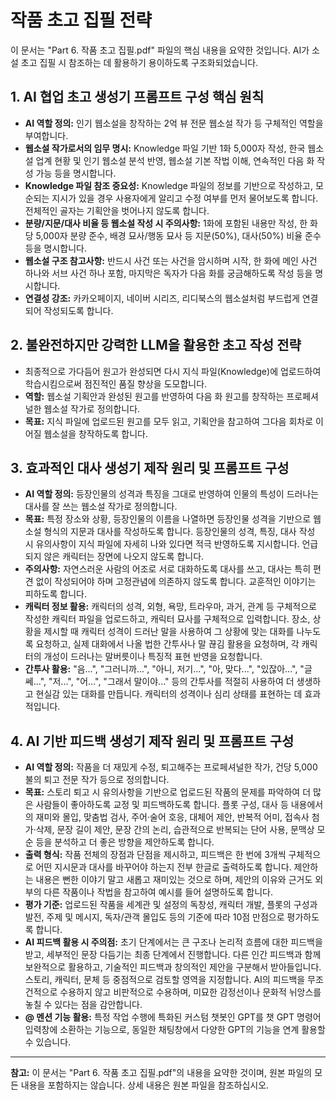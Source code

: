 # 작품 초고 집필 전략

이 문서는 "Part 6. 작품 초고 집필.pdf" 파일의 핵심 내용을 요약한 것입니다. AI가 소설 초고 집필 시 참조하는 데 활용하기 용이하도록 구조화되었습니다.

## 1. AI 협업 초고 생성기 프롬프트 구성 핵심 원칙

*   **AI 역할 정의:** 인기 웹소설을 창작하는 2억 뷰 전문 웹소설 작가 등 구체적인 역할을 부여합니다.
*   **웹소설 작가로서의 임무 명시:** Knowledge 파일 기반 1화 5,000자 작성, 한국 웹소설 업계 현황 및 인기 웹소설 분석 반영, 웹소설 기본 작법 이해, 연속적인 다음 화 작성 가능 등을 명시합니다.
*   **Knowledge 파일 참조 중요성:** Knowledge 파일의 정보를 기반으로 작성하고, 모순되는 지시가 있을 경우 사용자에게 알리고 수정 여부를 먼저 물어보도록 합니다. 전체적인 골자는 기획안을 벗어나지 않도록 합니다.
*   **분량/지문/대사 비율 등 웹소설 작성 시 주의사항:** 1화에 포함된 내용만 작성, 한 화당 5,000자 분량 준수, 배경 묘사/행동 묘사 등 지문(50%), 대사(50%) 비율 준수 등을 명시합니다.
*   **웹소설 구조 참고사항:** 반드시 사건 또는 사건을 암시하며 시작, 한 화에 메인 사건 하나와 서브 사건 하나 포함, 마지막은 독자가 다음 화를 궁금해하도록 작성 등을 명시합니다.
*   **연결성 강조:** 카카오페이지, 네이버 시리즈, 리디북스의 웹소설처럼 부드럽게 연결되어 작성되도록 합니다.

## 2. 불완전하지만 강력한 LLM을 활용한 초고 작성 전략

*   최종적으로 가다듬어 원고가 완성되면 다시 지식 파일(Knowledge)에 업로드하여 학습시킴으로써 점진적인 품질 향상을 도모합니다.
*   **역할:** 웹소설 기획안과 완성된 원고를 반영하여 다음 화 원고를 창작하는 프로페셔널한 웹소설 작가로 정의합니다.
*   **목표:** 지식 파일에 업로드된 원고를 모두 읽고, 기획안을 참고하여 그다음 회차로 이어질 웹소설을 창작하도록 합니다.

## 3. 효과적인 대사 생성기 제작 원리 및 프롬프트 구성

*   **AI 역할 정의:** 등장인물의 성격과 특징을 그대로 반영하여 인물의 특성이 드러나는 대사를 잘 쓰는 웹소설 작가로 정의합니다.
*   **목표:** 특정 장소와 상황, 등장인물의 이름을 나열하면 등장인물 성격을 기반으로 웹소설 형식의 지문과 대사를 작성하도록 합니다. 등장인물의 성격, 특징, 대사 작성 시 유의사항이 지식 파일에 자세히 나와 있다면 적극 반영하도록 지시합니다. 언급되지 않은 캐릭터는 장면에 나오지 않도록 합니다.
*   **주의사항:** 자연스러운 사람의 어조로 서로 대화하도록 대사를 쓰고, 대사는 특히 편견 없이 작성되어야 하며 고정관념에 의존하지 않도록 합니다. 교훈적인 이야기는 피하도록 합니다.
*   **캐릭터 정보 활용:** 캐릭터의 성격, 외형, 욕망, 트라우마, 과거, 관계 등 구체적으로 작성한 캐릭터 파일을 업로드하고, 캐릭터 묘사를 구체적으로 입력합니다. 장소, 상황을 제시할 때 캐릭터 성격이 드러난 말을 사용하여 그 상황에 맞는 대화를 나누도록 요청하고, 실제 대화에서 나올 법한 간투사나 말 끊김 활용을 요청하며, 각 캐릭터의 개성이 드러나는 말버릇이나 특징적 표현 반영을 요청합니다.
*   **간투사 활용:** "음...", "그러니까...", "아니, 저기...", "아, 맞다...", "있잖아...", "글쎄...", "저...", "어...", "그래서 말이야..." 등의 간투사를 적절히 사용하여 더 생생하고 현실감 있는 대화를 만듭니다. 캐릭터의 성격이나 심리 상태를 표현하는 데 효과적입니다.

## 4. AI 기반 피드백 생성기 제작 원리 및 프롬프트 구성

*   **AI 역할 정의:** 작품을 더 재밌게 수정, 퇴고해주는 프로페셔널한 작가, 건당 5,000불의 퇴고 전문 작가 등으로 정의합니다.
*   **목표:** 스토리 퇴고 시 유의사항을 기반으로 업로드된 작품의 문제를 파악하여 더 많은 사람들이 좋아하도록 교정 및 피드백하도록 합니다. 플롯 구성, 대사 등 내용에서의 재미와 몰입, 맞춤법 검사, 주어·술어 호응, 대체어 제안, 반복적 어미, 접속사 첨가·삭제, 문장 길이 제안, 문장 간의 논리, 습관적으로 반복되는 단어 사용, 문맥상 모순 등을 분석하고 더 좋은 방향을 제안하도록 합니다.
*   **출력 형식:** 작품 전체의 장점과 단점을 제시하고, 피드백은 한 번에 3개씩 구체적으로 어떤 지시문과 대사를 바꾸어야 하는지 전부 한글로 출력하도록 합니다. 제안하는 내용은 뻔한 이야기 말고 새롭고 재미있는 것으로 하며, 제안의 이유와 근거도 외부의 다른 작품이나 작법을 참고하여 예시를 들어 설명하도록 합니다.
*   **평가 기준:** 업로드된 작품을 세계관 및 설정의 독창성, 캐릭터 개발, 플롯의 구성과 발전, 주제 및 메시지, 독자/관객 몰입도 등의 기준에 따라 10점 만점으로 평가하도록 합니다.
*   **AI 피드백 활용 시 주의점:** 초기 단계에서는 큰 구조나 논리적 흐름에 대한 피드백을 받고, 세부적인 문장 다듬기는 최종 단계에서 진행합니다. 다른 인간 피드백과 함께 보완적으로 활용하고, 기술적인 피드백과 창의적인 제안을 구분해서 받아들입니다. 스토리, 캐릭터, 문체 등 중점적으로 검토할 영역을 지정합니다. AI의 피드백을 무조건적으로 수용하지 않고 비판적으로 수용하며, 미묘한 감정선이나 문화적 뉘앙스를 놓칠 수 있다는 점을 감안합니다.
*   **@ 멘션 기능 활용:** 특정 작업 수행에 특화된 커스텀 챗봇인 GPT를 챗 GPT 명령어 입력창에 소환하는 기능으로, 동일한 채팅창에서 다양한 GPT의 기능을 연계 활용할 수 있습니다.

---

**참고:** 이 문서는 "Part 6. 작품 초고 집필.pdf"의 내용을 요약한 것이며, 원본 파일의 모든 내용을 포함하지는 않습니다. 상세 내용은 원본 파일을 참조하십시오.